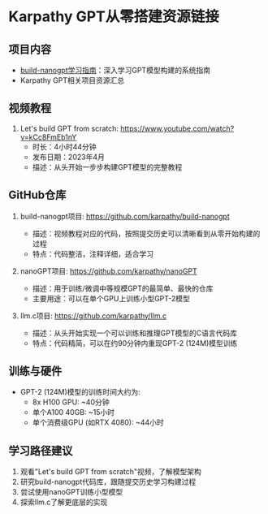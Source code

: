 # Karpathy GPT从零搭建资源链接

## 项目内容
- [build-nanogpt学习指南](learning_guide.md)：深入学习GPT模型构建的系统指南
- Karpathy GPT相关项目资源汇总

## 视频教程
1. Let's build GPT from scratch: https://www.youtube.com/watch?v=kCc8FmEb1nY
   - 时长：4小时44分钟
   - 发布日期：2023年4月
   - 描述：从头开始一步步构建GPT模型的完整教程

## GitHub仓库
1. build-nanogpt项目: https://github.com/karpathy/build-nanogpt
   - 描述：视频教程对应的代码，按照提交历史可以清晰看到从零开始构建的过程
   - 特点：代码整洁，注释详细，适合学习

2. nanoGPT项目: https://github.com/karpathy/nanoGPT
   - 描述：用于训练/微调中等规模GPT的最简单、最快的仓库
   - 主要用途：可以在单个GPU上训练小型GPT-2模型

3. llm.c项目: https://github.com/karpathy/llm.c
   - 描述：从头开始实现一个可以训练和推理GPT模型的C语言代码库
   - 特点：代码精简，可以在约90分钟内重现GPT-2 (124M)模型训练

## 训练与硬件
- GPT-2 (124M)模型的训练时间大约为:
  - 8x H100 GPU: ~40分钟
  - 单个A100 40GB: ~15小时
  - 单个消费级GPU (如RTX 4080): ~44小时

## 学习路径建议
1. 观看"Let's build GPT from scratch"视频，了解模型架构
2. 研究build-nanogpt代码库，跟随提交历史学习构建过程
3. 尝试使用nanoGPT训练小型模型
4. 探索llm.c了解更底层的实现
